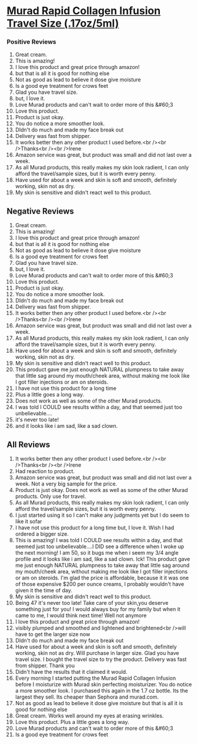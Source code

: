 # [Murad Rapid Collagen Infusion Travel Size (.17oz/5ml)](https://products.checkmycream.com/products/Murad-Rapid-Collagen-Infusion-Travel-Size-(.17oz5ml).html)

### Positive Reviews

<ol>
      <li>Great cream.  </li>
      <li>This is amazing!  </li>
      <li>I love this product and great price through amazon!</li>
      <li>but that is all it is good for nothing else</li>
      <li>Not as good as lead to believe it dose give moisture</li>
      <li>Is a good eye treatment for crows feet</li>
      <li>Glad you have travel size.  </li>
      <li>but, I love it.  </li>
      <li>Love Murad products and can&#x27;t wait to order more of this  &amp;#60;3</li>
      <li>Love this product.</li>
      <li>Product is just okay.</li>
      <li>You do notice a more smoother look.  </li>
      <li>DIdn&#x27;t do much and made my face break out</li>
      <li>Delivery was fast from shipper.  </li>
      <li>It works better then any other product I used before.&lt;br /&gt;&lt;br /&gt;Thanks&lt;br /&gt;&lt;br /&gt;Irene</li>
      <li>Amazon service was great, but product was small and did not last over a week.</li>
      <li>As all Murad products, this really makes my skin look radient, I can only afford the travel/sample sizes, but it is worth every penny.</li>
      <li>Have used  for about a week and skin is soft and smooth, definitely working, skin not as dry.  </li>
      <li>My skin is sensitive and didn&#x27;t react well to this product.</li>
</ol>


<h2>Negative Reviews</h2>
<ol>
<li> Great cream.  </li>
<li> This is amazing!  </li>
<li> I love this product and great price through amazon!</li>
<li> but that is all it is good for nothing else</li>
<li> Not as good as lead to believe it dose give moisture</li>
<li> Is a good eye treatment for crows feet</li>
<li> Glad you have travel size.  </li>
<li> but, I love it.  </li>
<li> Love Murad products and can&#x27;t wait to order more of this  &amp;#60;3</li>
<li> Love this product.</li>
<li> Product is just okay.</li>
<li> You do notice a more smoother look.  </li>
<li> DIdn&#x27;t do much and made my face break out</li>
<li> Delivery was fast from shipper.  </li>
<li> It works better then any other product I used before.&lt;br /&gt;&lt;br /&gt;Thanks&lt;br /&gt;&lt;br /&gt;Irene</li>
<li> Amazon service was great, but product was small and did not last over a week.</li>
<li> As all Murad products, this really makes my skin look radient, I can only afford the travel/sample sizes, but it is worth every penny.</li>
<li> Have used  for about a week and skin is soft and smooth, definitely working, skin not as dry.  </li>
<li> My skin is sensitive and didn&#x27;t react well to this product.</li>
<li> This product gave me just enough NATURAL plumpness to take away that little sag around my mouth/cheek area, without making me look like I got filler injections or am on steroids.  </li>
<li> I have not use this product for a long time</li>
<li> Plus a little goes a long way.</li>
<li> Does not work as well as some of the other Murad products.</li>
<li> I was told I COULD see results within a day, and that seemed just too unbelievable....</li>
<li> it&#x27;s never too late!</li>
<li> and it looks like i am sad, like a sad clown.  </li>
</ol>

<h2>All Reviews</h2>

<ol>
    <li> It works better then any other product I used before.&lt;br /&gt;&lt;br /&gt;Thanks&lt;br /&gt;&lt;br /&gt;Irene</li>
    <li> Had reaction to product.</li>
    <li> Amazon service was great, but product was small and did not last over a week. Not a very big sample for the price.</li>
    <li> Product is just okay. Does not work as well as some of the other Murad products. Only use for travel.</li>
    <li> As all Murad products, this really makes my skin look radient, I can only afford the travel/sample sizes, but it is worth every penny.</li>
    <li> I just started using it so I can&#x27;t make any judgments yet but I do seem to like it sofar</li>
    <li> I have not use this product for a long time but, I love it.  Wish I had ordered a bigger size.</li>
    <li> This is amazing!  I was told I COULD see results within a day, and that seemed just too unbelievable....I DID see a difference when I woke up the next morning!  I am 50, so it bugs me when i seem my 3/4 angle profile and it looks like i am sad, like a sad clown.  Ick!  This product gave me just enough NATURAL plumpness to take away that little sag around my mouth/cheek area, without making me look like I got filler injections or am on steroids.  I&#x27;m glad the price is affordable, because it it was one of those expensive $200 per ounce creams, I probably wouldn&#x27;t have given it the time of day.</li>
    <li> My skin is sensitive and didn&#x27;t react well to this product.</li>
    <li> Being 47 it&#x27;s never too late! Take  care of your skin,you deserve something just for you! I would always buy for my family but when it came to me, I would think next time! Well not anymore</li>
    <li> I love this product and great price through amazon!</li>
    <li> visibly plumped and smoothed and lightened and brightened&lt;br /&gt;will have to get the larger size now</li>
    <li> DIdn&#x27;t do much and made my face break out</li>
    <li> Have used  for about a week and skin is soft and smooth, definitely working, skin not as dry.  Will purchase in larger size.  Glad you have travel size.  I bought the travel size to try  the product.  Delivery was fast from shipper.  Thank you</li>
    <li> Didn&#x27;t have the results that it claimed it would.</li>
    <li> Every morning I started putting the Murad Rapid Collagen Infusion before I moisturize with Murad skin perfecting moisturizer.  You do notice a more smoother look.  I purchased this again in the 1.7 oz bottle.  Its the largest they sell.  Its cheaper than Sephora and murad.com.</li>
    <li> Not as good as lead to believe it dose give moisture but that is all it is good for nothing else</li>
    <li> Great cream.  Works well around my eyes at erasing wrinkles.</li>
    <li> Love this product. Plus a little goes a long way.</li>
    <li> Love Murad products and can&#x27;t wait to order more of this  &amp;#60;3</li>
    <li> Is a good eye treatment for crows feet</li>
</ol>




